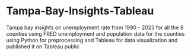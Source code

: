 # Tampa-Bay-Insights-Tableau
Tampa bay insights on unemployment rate from 1990 - 2023 for all the 8 counties using FRED unemployment and population data for the counties using Python for preprocessing and Tableau for data visualization and published it on Tableau public 
